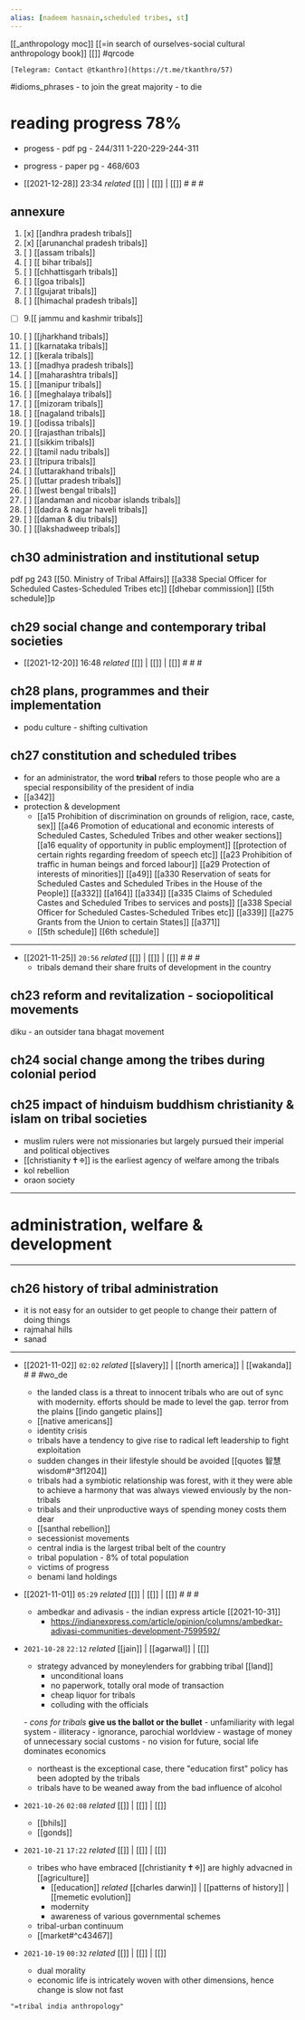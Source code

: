 ```yaml
---
alias: [nadeem hasnain,scheduled tribes, st]
---
```

[[_anthropology moc]]
[[=in search of ourselves-social cultural anthropology book]] [[]]
#qrcode

```qrcode
[Telegram: Contact @tkanthro](https://t.me/tkanthro/57)
```
#idioms_phrases - to join the great majority - to die
# reading progress 78%
- progess - pdf pg - 244/311               1-220-229-244-311
- progress - paper pg - 468/603

- [[2021-12-28]] 23:34 _related_ [[]] | [[]] | [[]] # # #
## annexure
1. [x] [[andhra pradesh tribals]]
2. [x] [[arunanchal pradesh tribals]]
3. [ ] [[assam tribals]]
4. [ ] [[ bihar tribals]]
5. [ ] [[chhattisgarh tribals]]
6. [ ] [[goa tribals]]
7. [ ] [[gujarat tribals]]
8. [ ] [[himachal pradesh tribals]]
- [ ] 9.[[ jammu and kashmir tribals]]
10. [ ] [[jharkhand tribals]]
11. [ ] [[karnataka tribals]]
12. [ ] [[kerala tribals]]
13. [ ] [[madhya pradesh tribals]]
14. [ ] [[maharashtra tribals]]
15. [ ] [[manipur tribals]]
16. [ ] [[meghalaya tribals]]
17. [ ] [[mizoram tribals]]
18. [ ] [[nagaland tribals]]
19. [ ] [[odissa tribals]]
20. [ ] [[rajasthan tribals]]
21. [ ] [[sikkim tribals]]
22. [ ] [[tamil nadu tribals]]
23. [ ] [[tripura tribals]]
24. [ ] [[uttarakhand tribals]]
25. [ ] [[uttar pradesh tribals]]
26. [ ] [[west bengal tribals]]
27. [ ] [[andaman and nicobar islands tribals]]
28. [ ] [[dadra & nagar haveli tribals]]
29. [ ] [[daman & diu tribals]]
30. [ ] [[lakshadweep tribals]]
## ch30 administration and institutional setup
pdf pg 243
[[50. Ministry of Tribal Affairs]]
[[a338 Special Officer for Scheduled Castes-Scheduled Tribes etc]]
[[dhebar commission]]
[[5th schedule]]p


## ch29 social change and contemporary tribal societies

- [[2021-12-20]] 16:48 _related_ [[]] | [[]] | [[]] # # #
## ch28 plans, programmes and their implementation
- podu culture - shifting cultivation

## ch27 constitution and scheduled tribes
- for an administrator, the word **tribal** refers to those people who are a special responsibility of the president of india
- [[a342]]
- protection & development
	- [[a15 Prohibition of discrimination on grounds of religion, race, caste, sex]]  [[a46 Promotion of educational and economic interests of Scheduled Castes, Scheduled Tribes and other weaker sections]] [[a16 equality of opportunity in public employment]] [[protection of certain rights regarding freedom of speech etc]] [[a23 Prohibition of traffic in human beings and forced labour]] [[a29 Protection of interests of minorities]] [[a49]] [[a330 Reservation of seats for Scheduled Castes and Scheduled Tribes in the House of the People]] [[a332]] [[a164]] [[a334]] [[a335 Claims of Scheduled Castes and Scheduled Tribes to services and posts]] [[a338 Special Officer for Scheduled Castes-Scheduled Tribes etc]] [[a339]] [[a275 Grants from the Union to certain States]] [[a371]]
	- [[5th schedule]] [[6th schedule]]
--------------------------------------------------
- [[2021-11-25]] `20:56` _related_ [[]] | [[]] | [[]] # # #
	- tribals demand their share fruits of development in the country
	
## ch23 reform and revitalization - sociopolitical movements
diku - an outsider
tana bhagat movement
## ch24 social change among the tribes during colonial period
## ch25 impact of hinduism buddhism christianity & islam on tribal societies
- muslim rulers were not missionaries but largely pursued their imperial and political objectives
- [[christianity 🕇 ✠]] is the earliest agency of welfare among the tribals
- kol rebellion
- oraon society

-----------------------------------------------------------------------
# administration, welfare & development
-----------------------------------------------------------------------
## ch26 history of tribal administration
- it is not easy for an outsider to get people to change their pattern of doing things
- rajmahal hills
- sanad


******************************************************************
- [[2021-11-02]] `02:02` _related_ [[slavery]] | [[north america]] | [[wakanda]] # # #wo_de 
	- the landed class is a threat to innocent tribals who are out of sync with modernity. efforts should be made to level the gap. terror from the plains [[indo gangetic plains]]
	- [[native americans]]
	- identity crisis
	- tribals have a tendency to give rise to radical left leadership to fight exploitation
	- sudden changes in their lifestyle should be avoided [[quotes 智慧 wisdom#^3f1204]]
	- tribals had a symbiotic relationship was forest, with it they were able to achieve a harmony that was always viewed enviously by the non-tribals
	- tribals and their unproductive ways of spending money costs them dear
	- [[santhal rebellion]]
	- secessionist movements
	- central india is the largest tribal belt of the country
	- tribal population - 8% of total population 
	- victims of progress
	- benami land holdings 
- [[2021-11-01]] `05:29` _related_ [[]] | [[]] | [[]] # # #
	- ambedkar and adivasis - the indian express article [[2021-10-31]]
		- https://indianexpress.com/article/opinion/columns/ambedkar-adivasi-communities-development-7599592/
- `2021-10-28`  `22:12` _related_ [[jain]] | [[agarwal]] | [[]]
	- strategy advanced by moneylenders for grabbing tribal [[land]]
		- unconditional loans
		- no paperwork, totally oral mode of transaction
		- cheap liquor for tribals
		- colluding with the officials

	_- cons for tribals_ **give us the ballot or the bullet**
		- unfamiliarity with legal system
		- illiteracy
		- ignorance, parochial worldview
		- wastage of money of unnecessary social customs
		- no vision for future, social life dominates economics
	- northeast is the exceptional case, there "education first" policy has been adopted by the tribals
	- tribals have to be weaned away from the bad influence of alcohol
- `2021-10-26`  `02:08` _related_ [[]] | [[]] | [[]]
	- [[bhils]]
	- [[gonds]]
- `2021-10-21`  `17:22` _related_ [[]] | [[]] | [[]]
	- tribes who have embraced [[christianity 🕇 ✠]] are highly advacned in [[agriculture]]
		- [[education]] _related_ [[charles darwin]] | [[patterns of history]] | [[memetic evolution]] 
		- modernity
		- awareness of various governmental schemes
	- tribal-urban continuum
	- [[market#^c43467]]
- `2021-10-19`  `00:32` _related_ [[]] | [[]] | [[]]
	- dual morality
	- economic life is intricately woven with other dimensions, hence change is slow not fast
```query 2022-02-19 00:35
"=tribal india anthropology"
```